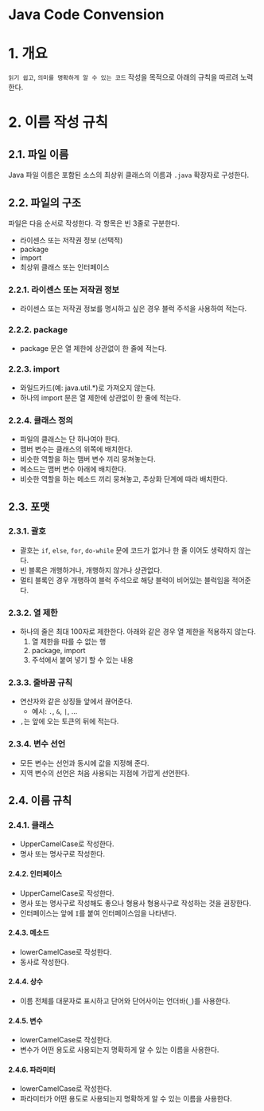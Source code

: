 # Java Code Convension
# 1. 개요
`읽기 쉽고`, `의미를 명확하게 알 수 있는 코드` 작성을 목적으로 아래의 규칙을 따르려 노력한다.

# 2. 이름 작성 규칙
## 2.1. 파일 이름
Java 파일 이름은 포함된 소스의 최상위 클래스의 이름과 `.java` 확장자로 구성한다.

## 2.2. 파일의 구조
파일은 다음 순서로 작성한다. 각 항목은 빈 3줄로 구분한다.

- 라이센스 또는 저작권 정보 (선택적)
- package 
- import 
- 최상위 클래스 또는 인터페이스

### 2.2.1. 라이센스 또는 저작권 정보
- 라이센스 또는 저작권 정보를 명시하고 싶은 경우 블럭 주석을 사용하여 적는다.

### 2.2.2. package
- package 문은 열 제한에 상관없이 한 줄에 적는다.

### 2.2.3. import
- 와일드카드(예: java.util.*)로 가져오지 않는다.
- 하나의 import 문은 열 제한에 상관없이 한 줄에 적는다.

### 2.2.4. 클래스 정의
- 파일의 클래스는 단 하나여야 한다.
- 맴버 변수는 클래스의 위쪽에 배치한다.
- 비슷한 역할을 하는 맴버 변수 끼리 뭉쳐놓는다.
- 메소드는 맴버 변수 아래에 배치한다.
- 비슷한 역할을 하는 메소드 끼리 뭉쳐놓고, 추상화 단계에 따라 배치한다.

## 2.3. 포맷
### 2.3.1. 괄호
- 괄호는 `if`, `else`, `for`, `do-while` 문에 코드가 없거나 한 줄 이어도 생략하지 않는다.
- 빈 블록은 개행하거나, 개행하지 않거나 상관없다.
- 멀티 블록인 경우 개행하여 블럭 주석으로 해당 블럭이 비어있는 블럭임을 적어준다.

### 2.3.2. 열 제한
- 하나의 줄은 최대 100자로 제한한다. 아래와 같은 경우 열 제한을 적용하지 않는다.
    1. 열 제한을 따를 수 없는 행
    2. package, import
    3. 주석에서 붙여 넣기 할 수 있는 내용

### 2.3.3. 줄바꿈 규칙
- 연산자와 같은 상징들 앞에서 끊어준다. 
    - 예시: `.`, `&`, `|`, ...
- `,`는 앞에 오는 토큰의 뒤에 적는다.

### 2.3.4. 변수 선언
- 모든 변수는 선언과 동시에 값을 지정해 준다.
- 지역 변수의 선언은 처음 사용되는 지점에 가깝게 선언한다.

## 2.4. 이름 규칙
### 2.4.1. 클래스
- UpperCamelCase로 작성한다.
- 명사 또는 명사구로 작성한다.

#### 2.4.2. 인터페이스
- UpperCamelCase로 작성한다.
- 명사 또는 명사구로 작성해도 좋으나 형용사 형용사구로 작성하는 것을 권장한다.
- 인터페이스는 앞에 `I`를 붙여 인터페이스임을 나타낸다.

#### 2.4.3. 메소드
- lowerCamelCase로 작성한다.
- 동사로 작성한다.

#### 2.4.4. 상수
- 이름 전체를 대문자로 표시하고 단어와 단어사이는 언더바(`_`)를 사용한다. 

#### 2.4.5. 변수
- lowerCamelCase로 작성한다.
- 변수가 어떤 용도로 사용되는지 명확하게 알 수 있는 이름을 사용한다.

#### 2.4.6. 파라미터
- lowerCamelCase로 작성한다.
- 파라미터가 어떤 용도로 사용되는지 명확하게 알 수 있는 이름을 사용한다.
